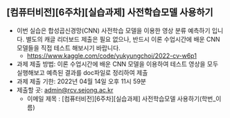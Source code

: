 
## [컴퓨터비전][6주차][실습과제] 사전학습모델 사용하기
- 이번 실습은 합성곱신경망(CNN) 사전학습 모델을 이용한 영상 분류 예측하기 입니다. 별도의 캐글 리더보드 제출은 필요 없으나, 반드시 이론 수업시간에 배운 CNN 모델들을 직접 테스트 해보시기 바랍니다.
  - https://www.kaggle.com/code/yukyungchoi/2022-cv-w6p1
- 과제 제출 방법: 이론 수업시간에 배운 CNN 모델을 이용하여 테스트 영상을 모두 실행해보고 예측된 결과를 doc파일로 정리하여 제출
- 과제 제출 기한: 2022년 04월 14일 오후 11시 59분
- 제출할 곳: admin@rcv.sejong.ac.kr
  - 이메일 제목 : [컴퓨터비전][6주차][실습과제] 사전학습모델 사용하기(학번_이름)
